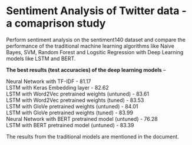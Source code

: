 # Sentiment Analysis of Twitter data - a comaprison study

Perform sentiment analysis on the sentiment140 dataset and compare the performance of the traditional machine learning algorithms like Naive Bayes, SVM, Random Forest and Logsitic Regression with Deep Learning models like LSTM and BERT. <br>

<b>The best results (test accuracies) of the deep learning models</b> –

Neural Network with TF-IDF -	81.17<br>
LSTM with Keras Embedding layer -	82.62<br>
LSTM with Word2Vec pretrained weights (untuned) -	83.61<br>
LSTM with Word2Vec pretrained weights (tuned)	- 83.53<br>
LSTM with GloVe pretrained weights (untuned)	- 84.01<br>
LSTM with GloVe pretrained weights (tuned)	- 83.99<br>
Neural Network with BERT pretrained model (untuned)	- 76.28<br>
LSTM with BERT pretrained model (untuned)	- 83.39<br>

The results from the traditional models are mentioned in the document.
